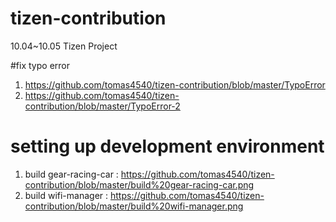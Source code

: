 # tizen-contribution
10.04~10.05 Tizen Project

#fix typo error

1. https://github.com/tomas4540/tizen-contribution/blob/master/TypoError
2. https://github.com/tomas4540/tizen-contribution/blob/master/TypoError-2

# setting up development environment

1. build gear-racing-car : https://github.com/tomas4540/tizen-contribution/blob/master/build%20gear-racing-car.png
2. build wifi-manager : https://github.com/tomas4540/tizen-contribution/blob/master/build%20wifi-manager.png
